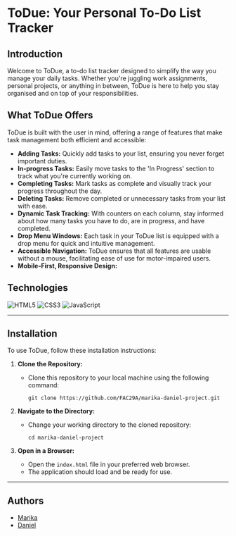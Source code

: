 # ToDue: Your Personal To-Do List Tracker

## Introduction

Welcome to ToDue, a to-do list tracker designed to simplify the way you manage your daily tasks. Whether you're juggling work assignments, personal projects, or anything in between, ToDue is here to help you stay organised and on top of your responsibilities.

## What ToDue Offers

ToDue is built with the user in mind, offering a range of features that make task management both efficient and accessible:

- **Adding Tasks:** Quickly add tasks to your list, ensuring you never forget important duties.
- **In-progress Tasks:** Easily move tasks to the 'In Progress' section to track what you're currently working on. 
- **Completing Tasks:** Mark tasks as complete and visually track your progress throughout the day.
- **Deleting Tasks:** Remove completed or unnecessary tasks from your list with ease.
- **Dynamic Task Tracking:** With counters on each column, stay informed about how many tasks you have to do, are in progress, and have completed.
- **Drop Menu Windows:** Each task in your ToDue list is equipped with a drop menu for quick and intuitive management.
- **Accessible Navigation:** ToDue ensures that all features are usable without a mouse, facilitating ease of use for motor-impaired users.
- **Mobile-First, Responsive Design:** 

## Technologies

![HTML5](https://img.shields.io/badge/html5-%23E34F26.svg?style=for-the-badge&logo=html5&logoColor=white) 
![CSS3](https://img.shields.io/badge/css3-%231572B6.svg?style=for-the-badge&logo=css3&logoColor=white) 
![JavaScript](https://img.shields.io/badge/javascript-%23323330.svg?style=for-the-badge&logo=javascript&logoColor=%23F7DF1E)

---

## Installation

To use ToDue, follow these installation instructions:

1. **Clone the Repository:**
   - Clone this repository to your local machine using the following command:
     ```
     git clone https://github.com/FAC29A/marika-daniel-project.git
     ```

2. **Navigate to the Directory:**
   - Change your working directory to the cloned repository:
     ```
     cd marika-daniel-project
     ```

3. **Open in a Browser:**
   - Open the `index.html` file in your preferred web browser.
   - The application should load and be ready for use.

---

## Authors

- [Marika](https://github.com/MarikaBBB)
- [Daniel](https://github.com/DanielMA7)